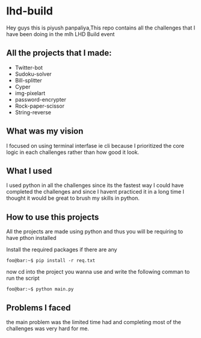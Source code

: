 # lhd-build

Hey guys this is piyush panpaliya,This repo contains all the challenges that I have been doing in the mlh LHD Build event

## All the projects that I made:

- Twitter-bot
- Sudoku-solver
- Bill-splitter
- Cyper
- img-pixelart
- password-encrypter
- Rock-paper-scissor
- String-reverse

## What was my vision 
I focused on using terminal interfase ie cli because I prioritized the core logic in each challenges rather than how good it look.

## What I used
I used python in all the challenges since its the fastest way I could have completed the challenges and since I havent practiced it in a long time I thought it would be great to brush my skills in python.

## How to use this projects
All the projects are made using python and thus you will be requiring to have pthon installed

Install the required packages if there are any
```console
foo@bar:~$ pip install -r req.txt
```

now cd into the project you wanna use and write the following comman to run the script
```console
foo@bar:~$ python main.py
```
## Problems I faced
the main problem was the limited time had and completing most of the challenges was very hard for me.
